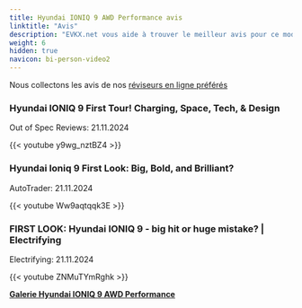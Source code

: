 ```yaml
---
title: Hyundai IONIQ 9 AWD Performance avis
linktitle: "Avis"
description: "EVKX.net vous aide à trouver le meilleur avis pour ce modèle."
weight: 6
hidden: true
navicon: bi-person-video2
---
```

Nous collectons les avis de nos [réviseurs en ligne préférés](../../../../../guides/evreviewers/)

<div class="container text-center shadow p-2 pe-4 mb-5 bg-body-tertiary rounded border">
<h3>Hyundai IONIQ 9 First Tour! Charging, Space, Tech, &amp; Design</h3>
<p>Out of Spec Reviews: 21.11.2024</p>

{{< youtube y9wg_nztBZ4 >}}

</div>
<div class="container text-center shadow p-2 pe-4 mb-5 bg-body-tertiary rounded border">
<h3>Hyundai Ioniq 9 First Look: Big, Bold, and Brilliant?</h3>
<p>AutoTrader: 21.11.2024</p>

{{< youtube Ww9aqtqqk3E >}}

</div>
<div class="container text-center shadow p-2 pe-4 mb-5 bg-body-tertiary rounded border">
<h3>FIRST LOOK: Hyundai IONIQ 9 - big hit or huge mistake? | Electrifying</h3>
<p>Electrifying: 21.11.2024</p>

{{< youtube ZNMuTYmRghk >}}

</div>
<div class="mt-3 mb-3">
<a href="../gallery/" class="text-decoration-none text-black">
<strong><i class="bi-arrow-left"></i>Galerie  </strong>
</a>
<a href="../" class="text-decoration-none text-black float-end">
<strong>Hyundai IONIQ 9 AWD Performance <i class="bi-arrow-right"></i></strong>
</a>
</div>
